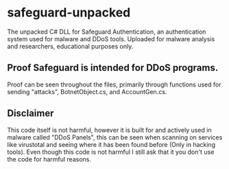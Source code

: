 # safeguard-unpacked
The unpacked C# DLL for Safeguard Authentication, an authentication system used for malware and DDoS tools. Uploaded for malware analysis and researchers, educational purposes only.

## Proof Safeguard is intended for DDoS programs.
Proof can be seen throughout the files, primarily through functions used for sending "attacks", BotnetObject.cs, and AccountGen.cs.

## Disclaimer
This code itself is not harmful, however it is built for and actively used in malware called "DDoS Panels", this can be seen when scanning on services like virustotal and seeing where it has been found before (Only in hacking tools). Even though this code is not harmful I still ask that it you don't use the code for harmful reasons.
